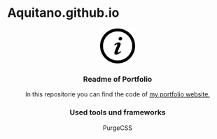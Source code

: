 # Aquitano.github.io

<p align="center">
  <img src="images/iconmonstr-info-8-240.png" alt="Logo: Information" width="80" height="80">

  <h3 align="center">Readme of Portfolio</h3>

  <p align="center">
    In this repositorie you can find the code of <a href=https://aquitano.github.io/>my portfolio website.</a>
  </p>
</p>

<p>
  <h3 align="center">
    Used tools und frameworks
    </h3>
    
  <p align="center">
  PurgeCSS
  </p>

</p>